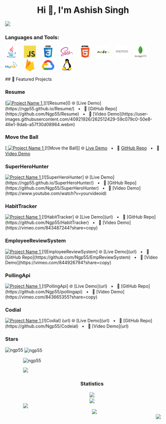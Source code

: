 <h1 align="center">Hi 👋, I'm Ashish Singh</h1>
<div> <a href="https://github.com/ngp55" target="_blank"><img src="https://img.shields.io/badge/GitHub-100000?style=for-the-badge&logo=github&logoColor=white" target="_blank"></a>
</div><h3 align="left">Languages and Tools:</h3>
<p align="left">
<img src="https://raw.githubusercontent.com/teamedwardforever/Readme-Generator/71f25dd8b98329b168142a6b782a107b75eab178/svg/Skills/Languages/java-original.svg" alt="Java" width="40" height="40"/>&nbsp&nbsp&nbsp&nbsp
<img src="https://raw.githubusercontent.com/teamedwardforever/Readme-Generator/71f25dd8b98329b168142a6b782a107b75eab178/svg/Skills/Languages/javascript-original.svg" alt="Javascript" width="40" height="40"/>&nbsp&nbsp&nbsp&nbsp
<img src="https://raw.githubusercontent.com/teamedwardforever/Readme-Generator/71f25dd8b98329b168142a6b782a107b75eab178/svg/Skills/Frontend/css3-original-wordmark.svg" alt="Css" width="40" height="40"/>&nbsp&nbsp&nbsp&nbsp
<img src="https://raw.githubusercontent.com/teamedwardforever/Readme-Generator/71f25dd8b98329b168142a6b782a107b75eab178/svg/Skills/Frontend/sass-original.svg" alt="Sass" width="40" height="40"/>&nbsp&nbsp&nbsp&nbsp
<img src="https://raw.githubusercontent.com/teamedwardforever/Readme-Generator/71f25dd8b98329b168142a6b782a107b75eab178/svg/Skills/Frontend/html5-original-wordmark.svg" alt="HTML" width="40" height="40"/>&nbsp&nbsp&nbsp&nbsp
<img src="https://raw.githubusercontent.com/teamedwardforever/Readme-Generator/71f25dd8b98329b168142a6b782a107b75eab178/svg/Skills/Backend/nodejs-original-wordmark.svg" alt="NodeJs" width="40" height="40"/>&nbsp&nbsp&nbsp&nbsp
<img src="https://raw.githubusercontent.com/teamedwardforever/Readme-Generator/71f25dd8b98329b168142a6b782a107b75eab178/svg/Skills/Backend/express-original-wordmark.svg" alt="Express" width="40" height="40"/>&nbsp&nbsp&nbsp&nbsp
<img src="https://raw.githubusercontent.com/teamedwardforever/Readme-Generator/71f25dd8b98329b168142a6b782a107b75eab178/svg/Skills/Database/mongodb-original-wordmark.svg" alt="Mongodb" width="40" height="40"/>&nbsp&nbsp&nbsp&nbsp
<img src="https://raw.githubusercontent.com/teamedwardforever/Readme-Generator/71f25dd8b98329b168142a6b782a107b75eab178/svg/Skills/Database/mysql-original-wordmark.svg" alt="Mysql" width="40" height="40"/>&nbsp&nbsp&nbsp&nbsp
<img src="https://raw.githubusercontent.com/teamedwardforever/Readme-Generator/71f25dd8b98329b168142a6b782a107b75eab178/svg/Skills/BackendService/firebase-icon.svg" alt="Firebase" width="40" height="40"/>&nbsp&nbsp&nbsp&nbsp
<img src="https://raw.githubusercontent.com/teamedwardforever/Readme-Generator/71f25dd8b98329b168142a6b782a107b75eab178/svg/Skills/Devops/google_cloud-icon.svg" alt="Google Cloud" width="40" height="40"/>&nbsp&nbsp&nbsp&nbsp
<img src="https://raw.githubusercontent.com/teamedwardforever/Readme-Generator/71f25dd8b98329b168142a6b782a107b75eab178/svg/Skills/Other/linux-original.svg" alt="Linux" width="40" height="40"/>
</p>
<p>
  ## 🚀 Featured Projects

### Resume

<a href="https://user-images.githubusercontent.com/40921926/229034466-22ee378b-7f66-4766-9f76-02dbefca4ba1.png">
  [<img src="https://cdn-icons-png.flaticon.com/128/9772/9772412.png" alt="Project Name 1" width="30px" height="30px">
</a>][![Resume]()
🌐 [Live Demo](https://ngp55.github.io/Resume/) &nbsp; • &nbsp; 
📁 [GitHub Repo](https://github.com/Ngp55/Resume) &nbsp; • &nbsp; 
🎥 [Video Demo](https://user-images.githubusercontent.com/40921926/262512429-59c079c0-50e8-46e1-9dab-a57f30d08964.webm)

### Move the Ball


[<a href="https://user-images.githubusercontent.com/40921926/229053573-19bd6e0d-1edf-45fc-87d5-afbda9e81714.png">
  <img src="https://cdn-icons-png.flaticon.com/128/1165/1165249.png" alt="Project Name 1" width="30px" height="30px">
</a> [![Move the Ball]]
🌐 [Live Demo](https://ngp55.github.io/MoveTheBall/) &nbsp; • &nbsp; 
📁 [GitHub Repo](https://github.com/Ngp55/MoveTheBall) &nbsp; • &nbsp; 
🎥 [Video Demo]()


### SuperHeroHunter


<a href="https://user-images.githubusercontent.com/40921926/235341877-c170a874-c5e4-4d93-b802-35091bbc201f.png">
  <img src="https://cdn-icons-png.flaticon.com/128/1538/1538426.png" alt="Project Name 1" width="30px" height="30px">
</a> [![SuperHeroHunter]
🌐 [Live Demo](https://ngp55.github.io/SuperHeroHunter/) &nbsp; • &nbsp; 
📁 [GitHub Repo](https://github.com/Ngp55/SuperHeroHunter) &nbsp; • &nbsp; 
🎥 [Video Demo](https://www.youtube.com/watch?v=yourvideoid)

### HabitTracker


<a href="https://user-images.githubusercontent.com/40921926/252127002-36f339b9-0bb6-4752-a91a-8dfce85fb401.png">
  <img src="https://cdn-icons-png.flaticon.com/128/3588/3588658.png" alt="Project Name 1" width="30px" height="30px">
</a> [![HabitTracker]
🌐 [Live Demo](url) &nbsp; • &nbsp; 
📁 [GitHub Repo](https://github.com/Ngp55/HabitTracker) &nbsp; • &nbsp; 
🎥 [Video Demo](https://vimeo.com/843487244?share=copy)

### EmployeeReviewSystem


<a href="https://user-images.githubusercontent.com/40921926/253287323-3b10300b-f5b7-490c-b4c2-65a922698bd3.png">
  <img src="https://cdn-icons-png.flaticon.com/128/11516/11516546.png" alt="Project Name 1" width="30px" height="30px">
</a> [![EmployeeReviewSystem]
🌐 [Live Demo](url) &nbsp; • &nbsp; 
📁 [GitHub Repo](https://github.com/Ngp55/EmpReviewSystem) &nbsp; • &nbsp; 
🎥 [Video Demo](https://vimeo.com/844926794?share=copy)

### PollingApi


<a href="https://user-images.githubusercontent.com/40921926/252292195-313f3444-666a-453d-9c19-850035c4d957.png">
  <img src="https://cdn-icons-png.flaticon.com/128/2473/2473139.png" alt="Project Name 1" width="30px" height="30px">
</a> [![PollingApi]
🌐 [Live Demo](url) &nbsp; • &nbsp; 
📁 [GitHub Repo](https://github.com/Ngp55/pollingapi) &nbsp; • &nbsp; 
🎥 [Video Demo](https://vimeo.com/843665355?share=copy)

### Codial


<a href="https://cdn-icons-png.flaticon.com/128/9540/9540673.png">
  <img src="https://cdn-icons-png.flaticon.com/128/9540/9540673.png" alt="Project Name 1" width="30px" height="30px">
</a> [![Codial] (url)
🌐 [Live Demo](url) &nbsp; • &nbsp; 
📁 [GitHub Repo](https://github.com/Ngp55/Codeial) &nbsp; • &nbsp; 
🎥 [Video Demo](url)


</p>

<h3 align="left">Stars</h3>
<img align="left" height="180em" src="https://github-readme-stats.vercel.app/api/top-langs/?username=ngp55&layout=compact&theme=" alt=ngp55 />

<p>&nbsp;<img align="center" height="180em" src="https://github-readme-stats.vercel.app/api?username=ngp55&show_icons=true&locale=en&theme=sunset-gradient" alt="ngp55" /></p>

<p><img align="center" height="180em" src="https://github-readme-streak-stats.herokuapp.com/?user=ngp55&theme=noctis-minimus" alt="ngp55" /></p>

<img src="https://user-images.githubusercontent.com/73097560/115834477-dbab4500-a447-11eb-908a-139a6edaec5c.gif"><h3 align="center">Statistics</h3>
<div align="center">
<a href="https://github.com/ngp55">
<img align="center" src="http://github-profile-summary-cards.vercel.app/api/cards/stats?username=ngp55&theme=2077" height="180em" /><br>
<img align="center" src="http://github-profile-summary-cards.vercel.app/api/cards/most-commit-language?username=ngp55&theme=2077" height="180em" /><br>
<img align="left" src="http://github-profile-summary-cards.vercel.app/api/cards/repos-per-language?username=ngp55&theme=2077" height="180em" /><br>
<img align="center" src="http://github-profile-summary-cards.vercel.app/api/cards/productive-time?username=ngp55&theme=2077" height="180em" /><br>
<img align="right" src="http://github-profile-summary-cards.vercel.app/api/cards/profile-details?username=ngp55&theme=2077" height="180em" /><br>
</div>
